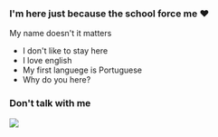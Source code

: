 ### I'm here just because the school force me ❤️

My name doesn't it matters

- I don't like to stay here
- I love english
- My first languege is Portuguese
- Why do you here?

 ### Don't talk with me


![](https://media1.tenor.com/m/vxFNoJHV3I4AAAAC/chiquichico.gif)
